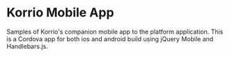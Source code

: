 Korrio Mobile App
============

Samples of Korrio's companion mobile app to the platform application. This is a Cordova app for both ios and android build using jQuery Mobile and Handlebars.js.
